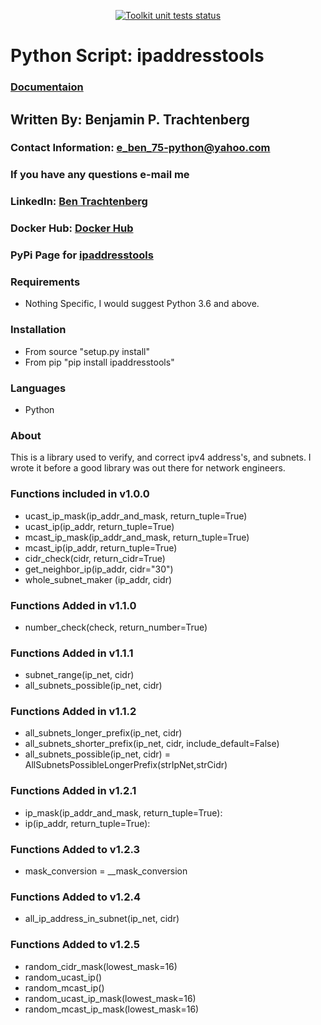 <p align="center">
  <a href="https://github.com/btr1975/ipaddresstools/actions?query=workflow%3A%22Unit-Testing%2C+Coverage%2C+Linting+on+master+and+develop%22"><img alt="Toolkit unit tests status" src="https://github.com/btr1975/ipaddresstools/workflows/Unit-Testing,%20Coverage,%20Linting%20on%20master%20and%20develop/badge.svg"></a>
</p>

# Python Script: ipaddresstools

### [Documentaion](https://ipaddresstools.readthedocs.io/)

## Written By: Benjamin P. Trachtenberg 

### Contact Information:  e_ben_75-python@yahoo.com
### If you have any questions e-mail me

### LinkedIn: [Ben Trachtenberg](https://www.linkedin.com/in/ben-trachtenberg-3a78496)
### Docker Hub: [Docker Hub](https://hub.docker.com/r/btr1975)
### PyPi Page for [ipaddresstools](https://pypi.python.org/pypi/ipaddresstools)

### Requirements

* Nothing Specific, I would suggest Python 3.6 and above.

### Installation

* From source "setup.py install"
* From pip "pip install ipaddresstools"

### Languages

* Python

### About

This is a library used to verify, and correct ipv4 address's, and subnets.  I wrote it before a good library was out there for network engineers.

### Functions included in v1.0.0
* ucast_ip_mask(ip_addr_and_mask, return_tuple=True)
* ucast_ip(ip_addr, return_tuple=True)
* mcast_ip_mask(ip_addr_and_mask, return_tuple=True)
* mcast_ip(ip_addr, return_tuple=True)
* cidr_check(cidr, return_cidr=True)
* get_neighbor_ip(ip_addr, cidr="30")
* whole_subnet_maker (ip_addr, cidr)

### Functions Added in v1.1.0
* number_check(check, return_number=True)

### Functions Added in v1.1.1
* subnet_range(ip_net, cidr)
* all_subnets_possible(ip_net, cidr)

### Functions Added in v1.1.2
* all_subnets_longer_prefix(ip_net, cidr)
* all_subnets_shorter_prefix(ip_net, cidr, include_default=False)
* all_subnets_possible(ip_net, cidr) = AllSubnetsPossibleLongerPrefix(strIpNet,strCidr)

### Functions Added in v1.2.1
* ip_mask(ip_addr_and_mask, return_tuple=True):
* ip(ip_addr, return_tuple=True):

### Functions Added to v1.2.3
* mask_conversion = __mask_conversion

### Functions Added to v1.2.4
* all_ip_address_in_subnet(ip_net, cidr)

### Functions Added to v1.2.5
* random_cidr_mask(lowest_mask=16)
* random_ucast_ip()
* random_mcast_ip()
* random_ucast_ip_mask(lowest_mask=16)
* random_mcast_ip_mask(lowest_mask=16)

